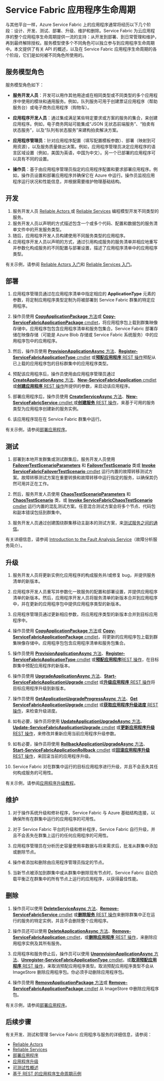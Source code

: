 <properties
   pageTitle="Service Fabric 中的应用程序生命周期 | Azure"
   description="介绍如何开发、部署、测试、升级、维护和删除 Service Fabric 应用程序。"
   services="service-fabric"
   documentationCenter=".net"
   authors="rwike77"
   manager="timlt"
   editor=""/>


<tags
    ms.service="service-fabric"
	ms.date="04/14/2016"
    wacn.date="07/04/2016"/>


# Service Fabric 应用程序生命周期
与其他平台一样，Azure Service Fabric 上的应用程序通常将经历以下几个阶段：设计、开发、测试、部署、升级、维护和删除。Service Fabric 为云应用程序的整个应用程序生命周期提供一流的支持：从开发到部署、到日常管理和维护，再到最终解除授权。服务模型使多个不同角色可以独立参与到应用程序生命周期中。本文提供了有关 API 的概述，以及在 Service Fabric 应用程序生命周期的各个阶段，它们是如何被不同角色所使用的。

## 服务模型角色
服务模型角色如下：

- **服务开发人员**：开发可以用作其他用途或在相同类型或不同类型的多个应用程序中使用的模块和通用服务。例如，队列服务可用于创建票证应用程序（帮助服务台）或电子商务应用程序（购物车）。

- **应用程序开发人员**：通过集成满足某些特定要求或方案的服务的集合，来创建应用程序。例如，电子商务网站可能集成“JSON 无状态前端服务”、“拍卖有状态服务”，以及“队列有状态服务”来建构拍卖解决方案。

- **应用程序管理员**：针对应用程序配置（填写配置模板参数）、部署（映射到可用资源），以及服务质量做出决策。例如，应用程序管理员决定应用程序的语言区域设置（例如，美国为英语，中国为中文）。另一个已部署的应用程序可以具有不同的设置。

- **操作员**：基于由应用程序管理员指定的应用程序配置和要求部署应用程序。例如，操作员设置和部署应用程序并确保它在 Azure 中运行。操作员监视应用程序运行状况和性能信息，并根据需要维护物理基础结构。


## 开发
1. 服务开发人员 [Reliable Actors ](/documentation/articles/service-fabric-reliable-actors-introduction/)或 [Reliable Services](/documentation/articles/service-fabric-reliable-services-introduction/) 编程模型开发不同类型的服务。
2. 服务开发人员以声明的方式描述包含一个或多个代码、配置和数据包的服务清单文件中的开发服务类型。
3. 随后，应用程序开发人员构建使用不同服务类型的应用程序。
4. 应用程序开发人员以声明的方式，通过引用构成服务的服务清单并相应地重写并参数化构成服务的不同配置与部署设置，描述了应用程序清单中的应用程序类型。

有关示例，请参阅 [Reliable Actors 入门](/documentation/articles/service-fabric-reliable-actors-get-started/)和 [Reliable Services 入门](/documentation/articles/service-fabric-reliable-services-quick-start/)。

## 部署
1. 应用程序管理员通过在应用程序清单中指定相应的 **ApplicationType** 元素的参数，将定制应用程序类型定制为将被部署到 Service Fabric 群集的特定应用程序。

2. 操作员使用 [**CopyApplicationPackage** 方法](https://msdn.microsoft.com/zh-cn/library/azure/system.fabric.fabricclient.applicationmanagementclient.copyapplicationpackage.aspx)或 [**Copy-ServiceFabricApplicationPackage** cmdlet](https://msdn.microsoft.com/zh-cn/library/azure/mt125905.aspx)，将应用程序包上载到群集映像存储中。应用程序包包含应用程序清单和服务包集合。Service Fabric 部署存储在映像存储（可能是 Azure Blob 存储或 Service Fabric 系统服务）中的应用程序包中的应用程序。

3. 然后，操作员使用 [**ProvisionApplicationAsync** 方法](https://msdn.microsoft.com/zh-cn/library/azure/system.fabric.fabricclient.applicationmanagementclient.provisionapplicationasync.aspx)、[**Register-ServiceFabricApplicationType** cmdlet](https://msdn.microsoft.com/zh-cn/library/azure/mt125958.aspx) 或[**预配应用程序** REST 操作](https://msdn.microsoft.com/zh-cn/library/azure/dn707672.aspx)预配从已上载的应用程序包的目标群集中的应用程序类型。

4. 预配该应用程序后，操作员使用由应用程序管理员通过 [**CreateApplicationAsync** 方法](https://msdn.microsoft.com/zh-cn/library/azure/system.fabric.fabricclient.applicationmanagementclient.createapplicationasync.aspx)、[**New-ServiceFabricApplication** cmdlet](https://msdn.microsoft.com/zh-cn/library/azure/mt125913.aspx) 或[**创建应用程序** REST 操作](https://msdn.microsoft.com/zh-cn/library/azure/dn707676.aspx)所提供的参数，来启动该应用程序。

5. 部署应用程序后，操作员使用 [**CreateServiceAsync** 方法](https://msdn.microsoft.com/zh-cn/library/azure/system.fabric.fabricclient.servicemanagementclient.createserviceasync.aspx)、[**New-ServiceFabricService** cmdlet ](https://msdn.microsoft.com/zh-cn/library/azure/mt125874.aspx)或[**创建服务** REST 操作](https://msdn.microsoft.com/zh-cn/library/azure/dn707657.aspx)，来基于可用的服务类型为应用程序创建新的服务实例。

6. 该应用程序现在在 Service Fabric 群集中运行。

有关示例，请参阅[部署应用程序](/documentation/articles/service-fabric-deploy-remove-applications/)。

## 测试
1. 部署到本地开发群集或测试群集后，服务开发人员使用 [**FailoverTestScenarioParameters**](https://msdn.microsoft.com/zh-cn/library/azure/system.fabric.testability.scenario.failovertestscenarioparameters.aspx) 和 [**FailoverTestScenario**](https://msdn.microsoft.com/zh-cn/library/azure/system.fabric.testability.scenario.failovertestscenario.aspx) 类或 [**Invoke ServiceFabricFailoverTestScenario** cmdlet](https://msdn.microsoft.com/zh-cn/library/azure/mt125935.aspx) 运行内置的故障转移测试方案。故障转移测试方案在重要转换和故障转移中运行指定的服务，以确保其仍然可用并正在工作。

2. 然后，服务开发人员使用 [**ChaosTestScenarioParameters**](https://msdn.microsoft.com/zh-cn/library/azure/system.fabric.testability.scenario.chaostestscenarioparameters.aspx) 和 [**ChaosTestScenario**](https://msdn.microsoft.com/zh-cn/library/azure/system.fabric.testability.scenario.chaostestscenario.aspx) 类，或 [**Invoke ServiceFabricChaosTestScenario** cmdlet](https://msdn.microsoft.com/zh-cn/library/azure/mt126036.aspx) 运行内置的混乱测试方案。任意混合测试方案会将多个节点、代码包和副本错误包括到群集中。

3. 服务开发人员通过创建围绕群集移动主副本的测试方案，来[测试服务之间的通信](/documentation/articles/service-fabric-testability-scenarios-service-communication/)。

有关详细信息，请参阅 [Introduction to the Fault Analysis Service](/documentation/articles/service-fabric-testability-overview/)（故障分析服务简介）。

## 升级
1. 服务开发人员将更新实例化应用程序的构成服务并/或修复 bug，并提供服务清单的新版本。

2. 应用程序开发人员重写并参数化一致服务的配置和部署设置，并提供应用程序清单的新版本。然后，应用程序开发人员将服务清单的新版本合并到应用程序中，并在更新的应用程序包中提供应用程序类型的新版本。

3. 应用程序管理员通过更新相应参数，将应用程序类型的新版本合并到目标应用程序中。

4. 操作员使用 [**CopyApplicationPackage** 方法](https://msdn.microsoft.com/zh-cn/library/azure/system.fabric.fabricclient.applicationmanagementclient.copyapplicationpackage.aspx)或 [**Copy-ServiceFabricApplicationPackage** cmdlet](https://msdn.microsoft.com/zh-cn/library/azure/mt125905.aspx)，将更新的应用程序包上载到群集映像存储中。应用程序包包含应用程序清单和服务包集合。

5. 操作员使用 [**ProvisionApplicationAsync** 方法](https://msdn.microsoft.com/zh-cn/library/azure/system.fabric.fabricclient.applicationmanagementclient.provisionapplicationasync.aspx)、[**Register-ServiceFabricApplicationType** cmdlet](https://msdn.microsoft.com/zh-cn/library/azure/mt125958.aspx) 或[**预配应用程序**REST 操作](https://msdn.microsoft.com/zh-cn/library/azure/dn707672.aspx)，在目标群集中预配应用程序的新版本。

6. 操作员使用 [**UpgradeApplicationAsync** 方法](https://msdn.microsoft.com/zh-cn/library/azure/system.fabric.fabricclient.applicationmanagementclient.upgradeapplicationasync.aspx)、[**Start-ServiceFabricApplicationUpgrade** cmdlet](https://msdn.microsoft.com/zh-cn/library/azure/mt125975.aspx) 或[**升级应用程序** REST 操作](https://msdn.microsoft.com/zh-cn/library/azure/dn707633.aspx)将目标应用程序升级到新版本。

7. 操作员使用 [**GetApplicationUpgradeProgressAsync** 方法](https://msdn.microsoft.com/zh-cn/library/azure/system.fabric.fabricclient.applicationmanagementclient.getapplicationupgradeprogressasync.aspx)、[**Get ServiceFabricApplicationUpgrade** cmdlet](https://msdn.microsoft.com/zh-cn/library/azure/mt125988.aspx) 或[**获取应用程序升级进度** REST 操作](https://msdn.microsoft.com/zh-cn/library/azure/dn707631.aspx)，来检查升级进度。

8. 如有必要，操作员将使用 [**UpdateApplicationUpgradeAsync** 方法](https://msdn.microsoft.com/zh-cn/library/azure/system.fabric.fabricclient.applicationmanagementclient.updateapplicationupgradeasync.aspx)、[**Update-ServiceFabricApplicationUpgrade** cmdlet](https://msdn.microsoft.com/zh-cn/library/azure/mt126030.aspx) 或[**更新应用程序升级** REST 操作](https://msdn.microsoft.com/zh-cn/library/azure/mt628489.aspx)，来修改并重新应用当前应用程序升级参数。

9. 如有必要，操作员将使用 [**RollbackApplicationUpgradeAsync** 方法](https://msdn.microsoft.com/zh-cn/library/azure/system.fabric.fabricclient.applicationmanagementclient.rollbackapplicationupgradeasync.aspx)、[**Start-ServiceFabricApplicationRollback** cmdlet](https://msdn.microsoft.com/zh-cn/library/azure/mt125833.aspx) 或[**回滚应用程序升级** REST 操作](https://msdn.microsoft.com/zh-cn/library/azure/mt628494.aspx)，来回滚当前的应用程序升级。

10. Service Fabric 对在群集中运行的目标应用程序进行升级，并且不会丢失其任何构成服务的可用性。

有关示例，请参阅[应用程序升级教程](/documentation/articles/service-fabric-application-upgrade-tutorial/)。

## 维护
1. 对于操作系统升级和修补程序，Service Fabric 与 Azure 基础结构连接，以确保所有在群集中运行的应用程序的可用性。

2. 对于 Service Fabric 平台的升级和修补程序，Service Fabric 自行升级，并且不会丢失在群集上运行的任何应用程序的可用性。

3. 应用程序管理员在分析历史容量使用率数据与将来需求后，批准从群集中添加或删除节点。

4. 操作者添加和删除由应用程序管理员指定的节点。

5. 当新节点被添加到群集中或从群集中删除现有节点时，Service Fabric 自动负载平衡正在群集中的所有节点上运行的应用程序，以获得最佳性能。

## 删除
1. 操作员可以使用 [**DeleteServiceAsync** 方法](https://msdn.microsoft.com/zh-cn/library/azure/system.fabric.fabricclient.servicemanagementclient.deleteserviceasync.aspx)、[**Remove-ServiceFabricService** cmdlet](https://msdn.microsoft.com/zh-cn/library/azure/mt126033.aspx) 或[**删除服务** REST 操作](https://msdn.microsoft.com/zh-cn/library/azure/dn707687.aspx)来删除群集中正在运行的服务的特定实例，并且不会删除整个应用程序。  

2. 操作员还可以使用 [**DeleteApplicationAsync** 方法](https://msdn.microsoft.com/zh-cn/library/azure/system.fabric.fabricclient.applicationmanagementclient.deleteapplicationasync.aspx)、[**Remove-ServiceFabricApplication** cmdlet](https://msdn.microsoft.com/zh-cn/library/azure/mt125914.aspx)，或[**删除应用程序** REST 操作](https://msdn.microsoft.com/zh-cn/library/azure/dn707651.aspx)，来删除应用程序实例及其所有服务。

3. 应用程序和服务停止后，操作员可以使用 [**UnprovisionApplicationAsync** 方法](https://msdn.microsoft.com/zh-cn/library/azure/system.fabric.fabricclient.applicationmanagementclient.unprovisionapplicationasync.aspx)、[**Unregister-ServiceFabricApplicationType** cmdlet](https://msdn.microsoft.com/zh-cn/library/azure/mt125885.aspx)，或[**取消预配应用程序** REST 操作](https://msdn.microsoft.com/zh-cn/library/azure/dn707671.aspx)，来取消预配应用程序类型。取消预配应用程序类型不会从 ImageStore 删除应用程序包。你必须手动删除应用程序包。

4. 操作员使用 [**RemoveApplicationPackage** 方法](https://msdn.microsoft.com/zh-cn/library/azure/system.fabric.fabricclient.applicationmanagementclient.removeapplicationpackage.aspx)或 [**Remove-ServiceFabricApplicationPackage** cmdlet](https://msdn.microsoft.com/zh-cn/library/azure/mt163532.aspx) 从 ImageStore 中删除应用程序包。

有关示例，请参阅[部署应用程序](/documentation/articles/service-fabric-deploy-remove-applications/)。

## 后续步骤

有关开发、测试和管理 Service Fabric 应用程序与服务的详细信息，请参阅：

- [Reliable Actors](/documentation/articles/service-fabric-reliable-actors-introduction/)
- [Reliable Services](/documentation/articles/service-fabric-reliable-services-introduction/)
- [部署应用程序](/documentation/articles/service-fabric-deploy-remove-applications/)
- [应用程序升级](/documentation/articles/service-fabric-application-upgrade/)
- [可测试性概述](/documentation/articles/service-fabric-testability-overview/)
- [基于 REST 的应用程序生命周期示例](/documentation/articles/service-fabric-rest-based-application-lifecycle-sample/)

<!---HONumber=Mooncake_0425_2016-->